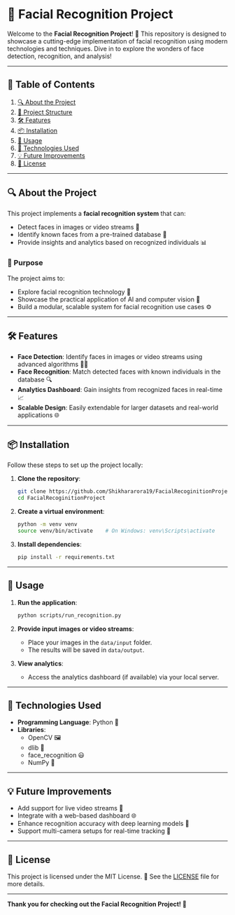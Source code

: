 # 🌟 Facial Recognition Project

Welcome to the **Facial Recognition Project**! 🚀 This repository is designed to showcase a cutting-edge implementation of facial recognition using modern technologies and techniques. Dive in to explore the wonders of face detection, recognition, and analysis!

---

## 📖 Table of Contents

1. [🔍 About the Project](#-about-the-project)
2. [📂 Project Structure](#-project-structure)
3. [🛠️ Features](#️-features)
4. [📦 Installation](#-installation)
5. [🚀 Usage](#-usage)
6. [🧪 Technologies Used](#-technologies-used)
7. [💡 Future Improvements](#-future-improvements)
8. [📜 License](#-license)

---

## 🔍 About the Project

This project implements a **facial recognition system** that can:

- Detect faces in images or video streams 📸
- Identify known faces from a pre-trained database 🧠
- Provide insights and analytics based on recognized individuals 📊

### 🎯 Purpose

The project aims to:

- Explore facial recognition technology 🤖
- Showcase the practical application of AI and computer vision 🧬
- Build a modular, scalable system for facial recognition use cases ⚙️

---


## 🛠️ Features

- **Face Detection**: Identify faces in images or video streams using advanced algorithms 🕵️‍♂️
- **Face Recognition**: Match detected faces with known individuals in the database 🔍
- **Analytics Dashboard**: Gain insights from recognized faces in real-time 📈
- **Scalable Design**: Easily extendable for larger datasets and real-world applications 🌐

---

## 📦 Installation

Follow these steps to set up the project locally:

1. **Clone the repository**:

   ```bash
   git clone https://github.com/Shikhararora19/FacialRecoginitionProject.git
   cd FacialRecoginitionProject
   ```

2. **Create a virtual environment**:

   ```bash
   python -m venv venv
   source venv/bin/activate    # On Windows: venv\Scripts\activate
   ```

3. **Install dependencies**:

   ```bash
   pip install -r requirements.txt
   ```

---

## 🚀 Usage

1. **Run the application**:

   ```bash
   python scripts/run_recognition.py
   ```

2. **Provide input images or video streams**:
   - Place your images in the `data/input` folder.
   - The results will be saved in `data/output`.

3. **View analytics**:
   - Access the analytics dashboard (if available) via your local server.

---

## 🧪 Technologies Used

- **Programming Language**: Python 🐍
- **Libraries**:
  - OpenCV 🖼️
  - dlib 📏
  - face_recognition 😃
  - NumPy 🔢

---

## 💡 Future Improvements

- Add support for live video streams 🎥
- Integrate with a web-based dashboard 🌐
- Enhance recognition accuracy with deep learning models 🧠
- Support multi-camera setups for real-time tracking 📡

---


## 📜 License

This project is licensed under the MIT License. 📄 See the [LICENSE](LICENSE) file for more details.

---

**Thank you for checking out the Facial Recognition Project! 🌟**
